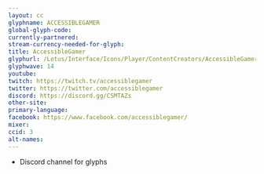 ```yaml
---
layout: cc
glyphname: ACCESSIBLEGAMER
global-glyph-code:
currently-partnered:
stream-currency-needed-for-glyph:
title: AccessibleGamer
glyphurl: /Lotus/Interface/Icons/Player/ContentCreators/AccessibleGamer.png
glyphwave: 14
youtube:
twitch: https://twitch.tv/accessiblegamer
twitter: https://twitter.com/accessiblegamer
discord: https://discord.gg/CSMTAZs
other-site:
primary-language:
facebook: https://www.facebook.com/accessiblegamer/
mixer:
ccid: 3
alt-names:
---
```

* Discord channel for glyphs
